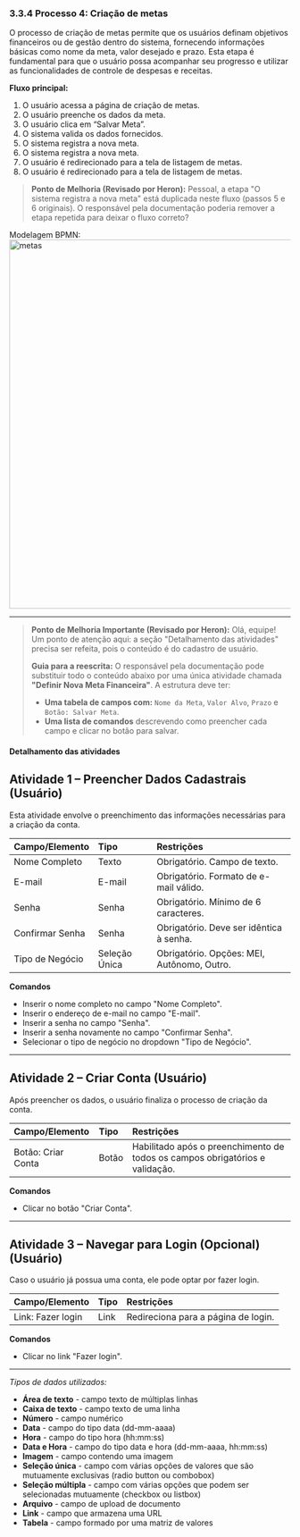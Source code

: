 ### 3.3.4 Processo 4: Criação de metas

O processo de criação de metas permite que os usuários definam objetivos financeiros ou de gestão dentro do sistema, fornecendo informações básicas como nome da meta, valor desejado e prazo. Esta etapa é fundamental para que o usuário possa acompanhar seu progresso e utilizar as funcionalidades de controle de despesas e receitas.

**Fluxo principal:**
1. O usuário acessa a página de criação de metas.
2. O usuário preenche os dados da meta.
3. O usuário clica em “Salvar Meta”.
4. O sistema valida os dados fornecidos.
5. O sistema registra a nova meta.
6. O sistema registra a nova meta.
7. O usuário é redirecionado para a tela de listagem de metas.
6. O usuário é redirecionado para a tela de listagem de metas.


> **Ponto de Melhoria (Revisado por Heron):** Pessoal, a etapa "O sistema registra a nova meta" está duplicada neste fluxo (passos 5 e 6 originais). O responsável pela documentação poderia remover a etapa repetida para deixar o fluxo correto?
   
Modelagem BPMN: <img width="1081" height="661" alt="metas" src="https://github.com/user-attachments/assets/7bcb4eaa-0e56-4e4d-92ec-145efea0c9fc" />


---

> **Ponto de Melhoria Importante (Revisado por Heron):** Olá, equipe! Um ponto de atenção aqui: a seção "Detalhamento das atividades" precisa ser refeita, pois o conteúdo é do cadastro de usuário.
>
> **Guia para a reescrita:**
> O responsável pela documentação pode substituir todo o conteúdo abaixo por uma única atividade chamada **"Definir Nova Meta Financeira"**. A estrutura deve ter:
> - **Uma tabela de campos com:** `Nome da Meta`, `Valor Alvo`, `Prazo` e `Botão: Salvar Meta`.
> - **Uma lista de comandos** descrevendo como preencher cada campo e clicar no botão para salvar.

#### Detalhamento das atividades

## Atividade 1 – Preencher Dados Cadastrais (Usuário)

Esta atividade envolve o preenchimento das informações necessárias para a criação da conta.

| Campo/Elemento     | Tipo          | Restrições                                  |
|:-------------------|:--------------|:--------------------------------------------|
| Nome Completo      | Texto         | Obrigatório. Campo de texto.                |
| E-mail             | E-mail        | Obrigatório. Formato de e-mail válido.      |
| Senha              | Senha         | Obrigatório. Mínimo de 6 caracteres.        |
| Confirmar Senha    | Senha         | Obrigatório. Deve ser idêntica à senha.     |
| Tipo de Negócio    | Seleção Única | Obrigatório. Opções: MEI, Autônomo, Outro.  |

**Comandos**
- Inserir o nome completo no campo "Nome Completo".
- Inserir o endereço de e-mail no campo "E-mail".
- Inserir a senha no campo "Senha".
- Inserir a senha novamente no campo "Confirmar Senha".
- Selecionar o tipo de negócio no dropdown "Tipo de Negócio".

---

## Atividade 2 – Criar Conta (Usuário)

Após preencher os dados, o usuário finaliza o processo de criação da conta.

| Campo/Elemento     | Tipo   | Restrições                                  |
|:-------------------|:-------|:--------------------------------------------|
| Botão: Criar Conta | Botão  | Habilitado após o preenchimento de todos os campos obrigatórios e validação. |

**Comandos**
- Clicar no botão "Criar Conta".

---

## Atividade 3 – Navegar para Login (Opcional) (Usuário)

Caso o usuário já possua uma conta, ele pode optar por fazer login.

| Campo/Elemento     | Tipo   | Restrições                                  |
|:-------------------|:-------|:--------------------------------------------|
| Link: Fazer login  | Link   | Redireciona para a página de login.         |

**Comandos**
- Clicar no link "Fazer login".

---

_Tipos de dados utilizados:_

*   **Área de texto** - campo texto de múltiplas linhas
*   **Caixa de texto** - campo texto de uma linha
*   **Número** - campo numérico
*   **Data** - campo do tipo data (dd-mm-aaaa)
*   **Hora** - campo do tipo hora (hh:mm:ss)
*   **Data e Hora** - campo do tipo data e hora (dd-mm-aaaa, hh:mm:ss)
*   **Imagem** - campo contendo uma imagem
*   **Seleção única** - campo com várias opções de valores que são mutuamente exclusivas (radio button ou combobox)
*   **Seleção múltipla** - campo com várias opções que podem ser selecionadas mutuamente (checkbox ou listbox)
*   **Arquivo** - campo de upload de documento
*   **Link** - campo que armazena uma URL
*   **Tabela** - campo formado por uma matriz de valores
